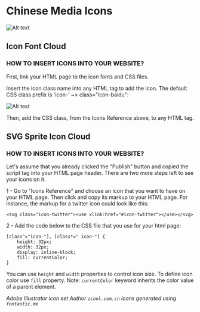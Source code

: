 # Chinese Media Icons

![Alt text](https://s3-ap-southeast-1.amazonaws.com/viimgs/china-media-fonts.png)

## Icon Font Cloud

<link href="https://file.myfontastic.com/iLoXdJm75bmJM4orFL4oMA/icons.css" rel="stylesheet">

### HOW TO INSERT ICONS INTO YOUR WEBSITE?

First, link your HTML page to the icon fonts and CSS files.

Insert the icon class name into any HTML tag to add the icon. The default CSS class prefix is 'icon-' ~> class="icon-baidu":

![Alt text](http://app.fontastic.me/static/images/download/5.png)

Then, add the CSS class, from the Icons Reference above, to any HTML tag. 

## SVG Sprite Icon Cloud

### HOW TO INSERT ICONS INTO YOUR WEBSITE?

Let's assume that you already clicked the "Publish" button and copied the script tag into your HTML page header. There are two more steps left to see your icons on it.

1 - Go to "Icons Reference" and choose an icon that you want to have on your HTML page. Then click and copy its markup to your HTML page. For instance, the markup for a twitter icon could look like this:

```
<svg class="icon-twitter"><use xlink:href="#icon-twitter"></use></svg>
```

2 - Add the code below to the CSS file that you use for your html page:

```
[class^="icon-"], [class*=" icon-"] {
    height: 32px;
    width: 32px;
    display: inline-block; 
    fill: currentColor; 
}
```

You can use `height` and `width` properties to control icon size. To define icon color use `fill` property. Note: `currentColor` keyword inherits the color value of a parent element.

*Adobe Illustrator icon set Author `zcool.com.cn`*
*Icons generated using `fontastic.me`*
